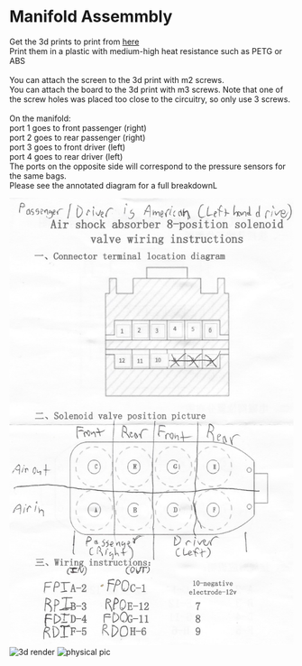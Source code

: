 # Manifold Assemmbly

Get the 3d prints to print from [here](/3d%20Prints)<br>
Print them in a plastic with medium-high heat resistance such as PETG or ABS<br>
<br>
You can attach the screen to the 3d print with m2 screws.<br>
You can attach the board to the 3d print with m3 screws. Note that one of the screw holes was placed too close to the circuitry, so only use 3 screws.<br>
<br>
On the manifold:<br>port 1 goes to front passenger (right)<br>port 2 goes to rear passenger (right)<br>port 3 goes to front driver (left)<br>port 4 goes to rear driver (left)<br>
The ports on the opposite side will correspond to the pressure sensors for the same bags.<br>
Please see the annotated diagram for a full breakdownL<br>

![diagram](/photos/esp32/ValvetableAndManifold/ebay_manifold_diagram.png)
![3d render](https://github.com/user-attachments/assets/d2d7824f-42e0-421b-8ad5-1d28122957a1)
![physical pic](https://github.com/user-attachments/assets/8e0fe6bb-de3b-4c31-9984-bb5e53541474)

